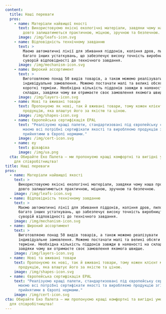 ```yaml
---
content:
  title: Наші переваги
  pros:
    - name: Матеріали найвищої якості
      text: Використовуємо якісні екологічні матеріали, завдяки чому наша продукція
        довго залишатиметься практичною, міцною, зручною та безпечною.
      image: /img/leafs-icon.svg
    - name: Відповідність технічному завданню
      text: >
        Маємо автоматичні лінії для збивання піддонів, коління дров, пилорами та
        багато інших устаткувань, що забезпечує високу точність виробництва у
        суворій відповідності до технічного завдання.
      image: /img/mechanism-icon.svg
    - name: Широкий ассортимент
      text: >
        Виготовляємо понад 50 видів товарів, а також можемо реалізувати
        індивідуальне замовлення. Можемо постачати малі та великі обсяги в
        короткі терміни. Необхідна кількість піддонів завжди в наявності на
        складах, завдяки чому ви отримаєте своє замовлення якомога швидше.
      image: /img/layers-icon.svg
    - name: Нові та вживані товари
      text: Пропонуємо як нові, так й вживані товари, тому кожен клієнт може підібрати
        продукцію, яка влаштує його за якістю та ціною.
      image: /img/shapes-icon.svg
    - name: Європейська сертифікація EPAL
      text: "Реалізуємо кращі палети, стандартизовані під європейську сертифікацію:
        маємо всі потрібні сертифікати якості та виробляємо продукцію згідно з
        прийнятими в Європі нормами."
      image: /img/cert-icon.svg
    - name: еу
      text: фівафіва
      image: /img/ua.png
  cta: Обирайте Еко Палета — ми пропонуємо кращі комфортні та вигідні умови
    для співробітництва!
title: Наші переваги
pros:
  - name: Матеріали найвищої якості
    text: >
      Використовуємо якісні екологічні матеріали, завдяки чому наша продукція
      довго залишатиметься практичною, міцною, зручною та безпечною.
    image: /img/leafs-icon.svg
  - name: Відповідність технічному завданню
    text: >
      Маємо автоматичні лінії для збивання піддонів, коління дров, пилорами та
      багато інших устаткувань, що забезпечує високу точність виробництва у
      суворій відповідності до технічного завдання.
    image: /img/mechanism-icon.svg
  - name: Широкий ассортимент
    text: >
      Виготовляємо понад 50 видів товарів, а також можемо реалізувати
      індивідуальне замовлення. Можемо постачати малі та великі обсяги в короткі
      терміни. Необхідна кількість піддонів завжди в наявності на складах,
      завдяки чому ви отримаєте своє замовлення якомога швидше.
    image: /img/layers-icon.svg
  - name: Нові та вживані товари
    text: Пропонуємо як нові, так й вживані товари, тому кожен клієнт може підібрати
      продукцію, яка влаштує його за якістю та ціною.
    image: /img/shapes-icon.svg
  - name: Європейська сертифікація EPAL
    text: "Реалізуємо кращі палети, стандартизовані під європейську сертифікацію:
      маємо всі потрібні сертифікати якості та виробляємо продукцію згідно з
      прийнятими в Європі нормами."
    image: /img/cert-icon.svg
cta: Обирайте Еко Палета — ми пропонуємо кращі комфортні та вигідні умови
  для співробітництва!
---
```

